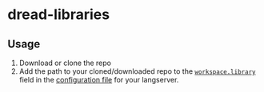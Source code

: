 # dread-libraries

## Usage
1) Download or clone the repo
2) Add the path to your cloned/downloaded repo to the [`workspace.library`](https://github.com/sumneko/lua-language-server/wiki/Settings#workspacelibrary) field in the [configuration file](https://github.com/sumneko/lua-language-server/wiki/Configuration-File) for your langserver.

